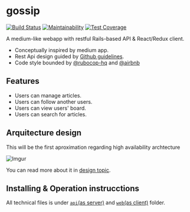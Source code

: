 # gossip

[![Build Status](https://travis-ci.org/geoom/gossip.svg?branch=master)](https://travis-ci.org/geoom/gossip)
[![Maintainability](https://api.codeclimate.com/v1/badges/cf236bf7e4dc0a96cb62/maintainability)](https://codeclimate.com/github/geoom/gossip/maintainability)
[![Test Coverage](https://api.codeclimate.com/v1/badges/cf236bf7e4dc0a96cb62/test_coverage)](https://codeclimate.com/github/geoom/gossip/test_coverage)

A medium-like webapp with restful Rails-based API & React/Redux client.

* Conceptually inspired by medium app.
* Rest Api design guided by [Github guidelines](https://developer.github.com/v3/).
* Code style bounded by [@rubocop-hq](https://github.com/rubocop-hq/ruby-style-guide) and [@airbnb](https://github.com/airbnb/javascript/tree/master/react)

## Features

* Users can manage articles.
* Users can follow another users.
* Users can view users' board.
* Users can search for articles.

## Arquitecture design

This will be the first aproximation regarding high availability archtecture

![Imgur](https://i.imgur.com/7DAvTLJ.png)

You can read more about it in [design topic](https://github.com/geoom/gossip/blob/master/design.md).

## Installing & Operation instrucctions

All technical files is under [`api`(as server)](https://github.com/geoom/gossip/tree/master/api) and [`web`(as client)](https://github.com/geoom/gossip/tree/master/web) folder.

